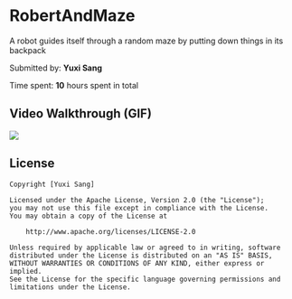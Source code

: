 # RobertAndMaze

A robot guides itself through a random maze by putting down things in its backpack

Submitted by: **Yuxi Sang**

Time spent: **10** hours spent in total

## Video Walkthrough (GIF)

![](https://i.imgur.com/asuxHNP.gif)

## License

    Copyright [Yuxi Sang]

    Licensed under the Apache License, Version 2.0 (the "License");
    you may not use this file except in compliance with the License.
    You may obtain a copy of the License at

        http://www.apache.org/licenses/LICENSE-2.0

    Unless required by applicable law or agreed to in writing, software
    distributed under the License is distributed on an "AS IS" BASIS,
    WITHOUT WARRANTIES OR CONDITIONS OF ANY KIND, either express or implied.
    See the License for the specific language governing permissions and
    limitations under the License.
